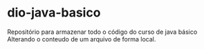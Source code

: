 # dio-java-basico
Repositório para armazenar todo o código do curso de java básico
Alterando o conteudo de um arquivo de forma local.
